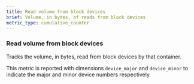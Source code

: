 ```yaml
---
title: Read volume from block devices
brief: Volume, in bytes, of reads from block devices
metric_type: cumulative_counter
---
```

### Read volume from block devices

Tracks the volume, in bytes, read from block devices by that container.

This metric is reported with dimensions `device_major` and `device_minor` to indicate the major and minor device numbers respectively.
